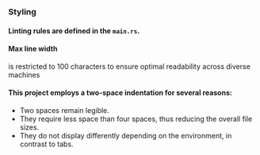### Styling

#### Linting rules are defined in the `main.rs`.

#### Max line width

is restricted to 100 characters to ensure optimal readability across diverse machines

#### This project employs a two-space indentation for several reasons:

- Two spaces remain legible.
- They require less space than four spaces, thus reducing the overall file sizes.
- They do not display differently depending on the environment, in contrast to tabs.
